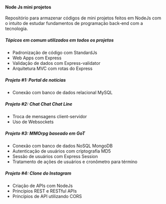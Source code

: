 #### Node Js mini projetos

Repositório para armazenar códigos de mini projetos feitos em NodeJs com  o intuito de estudar fundamentos de programação back-end com a tecnologia.

##### Tópicos em comum utilizados em todos os projetos
- Padronização de código com StandardJs
- Web Apps com Express
- Validação de dados com Express-validator
- Arquitetura MVC com rotas do Express

##### Projeto #1: Portal de notícias
- Conexão com banco de dados relacional MySQL

##### Projeto #2: Chat Chat Chat Line
- Troca de mensagens client-servidor  
- Uso de Websockets

##### Projeto #3: MMOrpg baseado em GoT
- Conexão com banco de dados NoSQL MongoDB
- Autenticação de usuários com criptografia MD5
- Sessão de usuários com Express Session
- Tratamento de ações de usuários e cronômetro para término

##### Projeto #4: Clone do Instagram
- Criação de APIs com NodeJs
- Princípios REST e RESTful APIs
- Princípios de API utilizando CORS